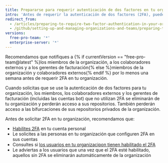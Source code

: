 ```yaml
---
title: Prepararse para requerir autenticación de dos factores en tu organización
intro: 'Antes de requerir la autenticación de dos factores (2FA), puedes notificar a los usuarios acerca del futuro cambio y verificar quien ya utiliza 2FA.'
redirect_from:
  - /articles/preparing-to-require-two-factor-authentication-in-your-organization
  - /github/setting-up-and-managing-organizations-and-teams/preparing-to-require-two-factor-authentication-in-your-organization
versions:
  free-pro-team: '*'
  enterprise-server: '*'
---
```

Recomendamos que notifiques a {% if currentVersion == "free-pro-team@latest" %}los miembros de la organización, a los colaboradores externos y a los gerentes de facturación{% else %}miembros de la organización y colaboradores externos{% endif %} por lo menos una semana antes de requerir 2FA en tu organización.

Cuando solicitas que se use la autenticación de dos factores para tu organización, los miembros, los colaboradores externos y los gerentes de facturación (incluidas las cuentas bot) que no utilizan 2FA se eliminarán de tu organización y perderán acceso a sus repositorios. También perderán acceso a las bifurcaciones de sus repositorios privados de la organización.

Antes de solicitar 2FA en tu organización, recomendamos que:
  - [Habilites 2FA](/articles/securing-your-account-with-two-factor-authentication-2fa/) en tu cuenta personal
  - Le solicites a las personas en tu organización que configuren 2FA en sus cuentas
  - Consultes si [los usuarios en tu organizacipon tienen habilitado el 2FA](/articles/viewing-whether-users-in-your-organization-have-2fa-enabled/)
  - Le adviertas a los usuarios que una vez que el 2FA esté habilitado, aquellos sin 2FA se eliminarán automáticamente de la organización
